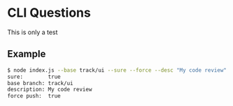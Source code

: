 # CLI Questions

This is only a test

## Example

```bash
$ node index.js --base track/ui --sure --force --desc "My code review"
sure:        true
base branch: track/ui
description: My code review
force push:  true
```
